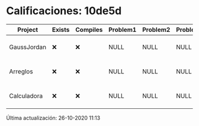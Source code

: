 # Calificaciones: 10de5d
|Project|Exists|Compiles|Problem1|Problem2|Problem3|Extra|Grade|CommitHash|CommitDate|CheckDate|DueDate|Comments|
|-|-|-|-|-|-|-|-|-|-|-|-|-|
|GaussJordan|❌|❌|NULL|NULL|NULL|NULL|NULL|NULL|NULL|26-10-2020 11:13:52|29-10-2020 21:00:00|No se encontró el archivo en PracticasComputacionI/GaussJordan/GaussJordan.cpp|
|Arreglos|❌|❌|NULL|NULL|NULL|NULL|NULL|NULL|NULL|26-10-2020 11:13:51|22-10-2020 21:00:00|No se encontró el archivo en PracticasComputacionI/Arreglos/Arreglos.cpp|
|Calculadora|❌|❌|NULL|NULL|NULL|NULL|NULL|NULL|NULL|26-10-2020 11:13:49|15-10-2020 21:00:00|No se encontró el archivo en PracticasComputacionI/Calculadora/Calculadora.cpp|

Última actualización: 26-10-2020 11:13